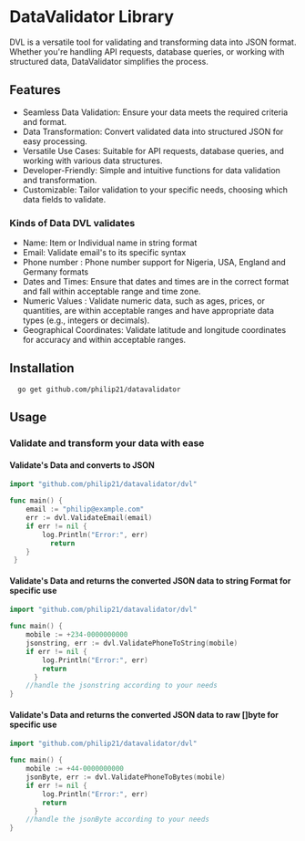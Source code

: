 # DataValidator Library
   DVL is a versatile tool for validating and transforming data into JSON format. Whether you're handling API requests, database queries, or working with structured data, DataValidator simplifies the process.

## Features

- Seamless Data Validation: Ensure your data meets the required criteria and format.
- Data Transformation: Convert validated data into structured JSON for easy processing.
- Versatile Use Cases: Suitable for API requests, database queries, and working with various data structures.
- Developer-Friendly: Simple and intuitive functions for data validation and transformation.
- Customizable: Tailor validation to your specific needs, choosing which data fields to validate.

### Kinds of Data DVL validates

-   Name: Item or Individual name in string format
-   Email: Validate email's to its specific syntax
-   Phone number : Phone number support for Nigeria, USA, England and Germany formats
-   Dates and Times: Ensure that dates and times are in the correct format and fall within acceptable range and time zone.
-   Numeric Values : Validate numeric data, such as ages, prices, or quantities, are within acceptable ranges and have appropriate data types (e.g., integers or decimals).
-   Geographical Coordinates: Validate latitude and longitude coordinates for accuracy and within acceptable ranges.

## Installation
      go get github.com/philip21/datavalidator

## Usage

  ### Validate and transform your data with ease 
  #### Validate's Data and converts to JSON

```go
import "github.com/philip21/datavalidator/dvl"

func main() {
    email := "philip@example.com"
    err := dvl.ValidateEmail(email)
    if err != nil {
        log.Println("Error:", err)
          return 
  	}
 }
```
   #### Validate's Data and returns the converted JSON data to string Format for specific use
```go
import "github.com/philip21/datavalidator/dvl"

func main() {
    mobile := +234-0000000000
    jsonstring, err := dvl.ValidatePhoneToString(mobile)
    if err != nil {
        log.Println("Error:", err)
        return 
      }
    //handle the jsonstring according to your needs 
}
```
  #### Validate's Data and returns the converted JSON data to raw []byte for specific use 
```go
import "github.com/philip21/datavalidator/dvl"

func main() {
    mobile := +44-0000000000
    jsonByte, err := dvl.ValidatePhoneToBytes(mobile)
    if err != nil {
        log.Println("Error:", err)
        return 
      }
    //handle the jsonByte according to your needs 
}
```
 



